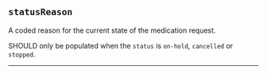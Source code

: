 ## `statusReason`

A coded reason for the current state of the medication request.

SHOULD only be populated when the `status` is `on-hold`, `cancelled` or `stopped`.

---
